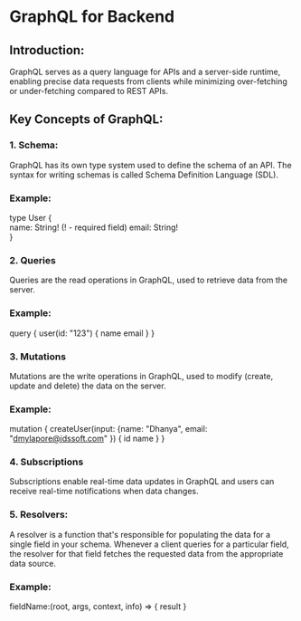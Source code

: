 # GraphQL for Backend

## Introduction:

GraphQL serves as a query language for APIs and a server-side runtime, enabling precise data requests from clients while minimizing over-fetching or under-fetching compared to REST APIs. 

## Key Concepts of GraphQL: 

### 1. Schema: 

GraphQL has its own type system used to define the schema of an API. The syntax for writing schemas is called Schema Definition Language (SDL). 

### Example: 

type User {  
  name: String! (! - required field) 
  email: String!  
} 

### 2. Queries 

Queries are the read operations in GraphQL, used to retrieve data from the server. 

### Example: 

query { 
    user(id: "123") { 
        name 
        email 
  } 
} 


### 3. Mutations 

Mutations are the write operations in GraphQL, used to modify (create, update and delete) the data on the server. 

### Example: 

mutation { 
  createUser(input: {name: "Dhanya", email: "dmylapore@idssoft.com" }) { 
    id 
    name 
  } 
} 
 

### 4. Subscriptions 

Subscriptions enable real-time data updates in GraphQL and users can receive real-time notifications when data changes. 


### 5. Resolvers: 

A resolver is a function that's responsible for populating the data for a single field in your schema. Whenever a client queries for a particular field, the resolver for that field fetches the requested data from the appropriate data source. 

### Example: 

fieldName:(root, args, context, info) => { result } 
 